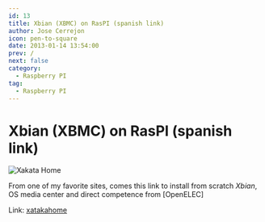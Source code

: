 ```yaml
---
id: 13
title: Xbian (XBMC) on RasPI (spanish link)
author: Jose Cerrejon
icon: pen-to-square
date: 2013-01-14 13:54:00
prev: /
next: false
category:
  - Raspberry PI
tag:
  - Raspberry PI
---
```


# Xbian (XBMC) on RasPI (spanish link)

![Xakata Home](/images/xakatahome.jpg)

From one of my favorite sites, comes this link to install from scratch *Xbian*, OS media center and direct competence from [OpenELEC]

Link: [xatakahome](http://www.xatakahome.com/centro-multimedia/xbmc-y-tu-raspberry-pi-xbian)